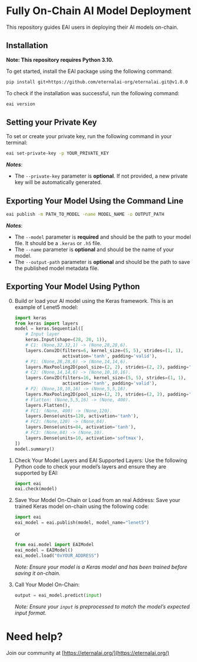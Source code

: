 # Fully On-Chain AI Model Deployment

This repository guides EAI users in deploying their AI models on-chain.

## Installation
**Note: This repository requires Python 3.10.**

To get started, install the EAI package using the following command:

```bash
pip install git+https://github.com/eternalai-org/eternalai.git@v1.0.0
```

To check if the installation was successful, run the following command:

```bash
eai version
```

## Setting your Private Key

To set or create your private key, run the following command in your terminal:

```bash
eai set-private-key -p YOUR_PRIVATE_KEY
```

***Notes***:
- The `--private-key` parameter is **optional**. If not provided, a new private key will be automatically generated.

## Exporting Your Model Using the Command Line

```bash
eai publish -m PATH_TO_MODEL -name MODEL_NAME -o OUTPUT_PATH
```

***Notes***: 
- The `--model` parameter is **required** and should be the path to your model file. It should be a `.keras` or `.h5` file.
- The `--name` parameter is **optional** and should be the name of your model.
- The `--output-path` parameter is **optional** and should be the path to save the published model metadata file.

## Exporting Your Model Using Python

0. Build or load your AI model using the Keras framework. This is an example of Lenet5 model:
    ```python
    import keras
    from keras import layers
    model = keras.Sequential([
        # Input layer
        keras.Input(shape=(28, 28, 1)),
        # C1: (None,32,32,1) -> (None,28,28,6).
        layers.Conv2D(filters=6, kernel_size=(5, 5), strides=(1, 1),
                      activation='tanh', padding='valid'),
        # P1: (None,28,28,6) -> (None,14,14,6).
        layers.MaxPooling2D(pool_size=(2, 2), strides=(2, 2), padding='valid'),
        # C2: (None,14,14,6) -> (None,10,10,16).
        layers.Conv2D(filters=16, kernel_size=(5, 5), strides=(1, 1),
                      activation='tanh', padding='valid'),
        # P2: (None,10,10,16) -> (None,5,5,16).
        layers.MaxPooling2D(pool_size=(2, 2), strides=(2, 2), padding='valid'),
        # Flatten: (None,5,5,16) -> (None, 400).
        layers.Flatten(),
        # FC1: (None, 400) -> (None,120).
        layers.Dense(units=120, activation='tanh'),
        # FC2: (None,120) -> (None,84).
        layers.Dense(units=84, activation='tanh'),
        # FC3: (None,84) -> (None,10).
        layers.Dense(units=10, activation='softmax'),
    ])
    model.summary()
    ```

1. Check Your Model Layers and EAI Supported Layers:
    Use the following Python code to check your model’s layers and ensure they are supported by EAI:
    ```python
    import eai
    eai.check(model)
    ```

2. Save Your Model On-Chain or Load from an real Address:
    Save your trained Keras model on-chain using the following code:
    ```python
    import eai
    eai_model = eai.publish(model, model_name="lenet5")
    ``` 
    or
    ```python
    from eai.model import EAIModel
    eai_model = EAIModel()
    eai_model.load("0xYOUR_ADDRESS")
    ```
    *Note: Ensure your model is a Keras model and has been trained before saving it on-chain.*
    
3. Call Your Model On-Chain:
    ```python
    output = eai_model.predict(input)
    ```
    *Note: Ensure your `input` is preprocessed to match the model’s expected input format.*
    
# Need help?

Join our community at [https://eternalai.org/](https://eternalai.org/)